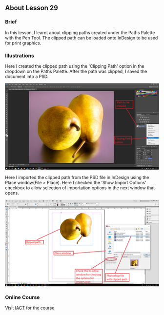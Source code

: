 ## About Lesson 29

### Brief
In this lesson, I learnt about clipping paths created under the Paths Palette with the Pen Tool. The clipped path can be loaded onto InDesign to be used for print graphics. 

### Illustrations
Here I created the clipped path using the 'Clipping Path' option in the dropdown on the Paths Palette. After the path was clipped, I saved the document into a PSD.

![Illustration Example](../assets/images/illustration44.png)

Here I imported the clipped path from the PSD file in InDesign using the Place window(File > Place). Here I checked the 'Show Import Options' checkbox to allow selection of importation options in the next window that opens.

![Illustration Example](../assets/images/illustration45.png)

### Online Course
Visit [IACT](https://iact.ie) for the course